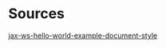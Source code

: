 # Sources #

[jax-ws-hello-world-example-document-style](http://www.mkyong.com/webservices/jax-ws/jax-ws-hello-world-example-document-style/)